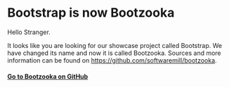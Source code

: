 # Bootstrap is now Bootzooka

Hello Stranger.

It looks like you are looking for our showcase project called Bootstrap. We have changed its name and 
now it is called Bootzooka. Sources and more information can be found on https://github.com/softwaremill/bootzooka.

#### [Go to Bootzooka on GitHub](https://github.com/softwaremill/bootzooka)

